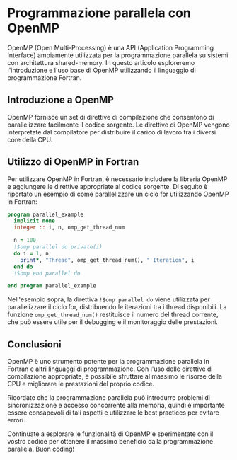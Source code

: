 # Programmazione parallela con OpenMP

OpenMP (Open Multi-Processing) è una API (Application Programming Interface) ampiamente utilizzata per la programmazione parallela su sistemi con architettura shared-memory. In questo articolo esploreremo l'introduzione e l'uso base di OpenMP utilizzando il linguaggio di programmazione Fortran.

## Introduzione a OpenMP

OpenMP fornisce un set di direttive di compilazione che consentono di parallelizzare facilmente il codice sorgente. Le direttive di OpenMP vengono interpretate dal compilatore per distribuire il carico di lavoro tra i diversi core della CPU.

## Utilizzo di OpenMP in Fortran

Per utilizzare OpenMP in Fortran, è necessario includere la libreria OpenMP e aggiungere le direttive appropriate al codice sorgente. Di seguito è riportato un esempio di come parallelizzare un ciclo for utilizzando OpenMP in Fortran:

```fortran
program parallel_example
  implicit none
  integer :: i, n, omp_get_thread_num

  n = 100
  !$omp parallel do private(i)
  do i = 1, n
    print*, "Thread", omp_get_thread_num(), " Iteration", i
  end do
  !$omp end parallel do

end program parallel_example
```

Nell'esempio sopra, la direttiva `!$omp parallel do` viene utilizzata per parallelizzare il ciclo for, distribuendo le iterazioni tra i thread disponibili. La funzione `omp_get_thread_num()` restituisce il numero del thread corrente, che può essere utile per il debugging e il monitoraggio delle prestazioni.

## Conclusioni

OpenMP è uno strumento potente per la programmazione parallela in Fortran e altri linguaggi di programmazione. Con l'uso delle direttive di compilazione appropriate, è possibile sfruttare al massimo le risorse della CPU e migliorare le prestazioni del proprio codice.

Ricordate che la programmazione parallela può introdurre problemi di sincronizzazione e accesso concorrente alla memoria, quindi è importante essere consapevoli di tali aspetti e utilizzare le best practices per evitare errori.

Continuate a esplorare le funzionalità di OpenMP e sperimentate con il vostro codice per ottenere il massimo beneficio dalla programmazione parallela. Buon coding!